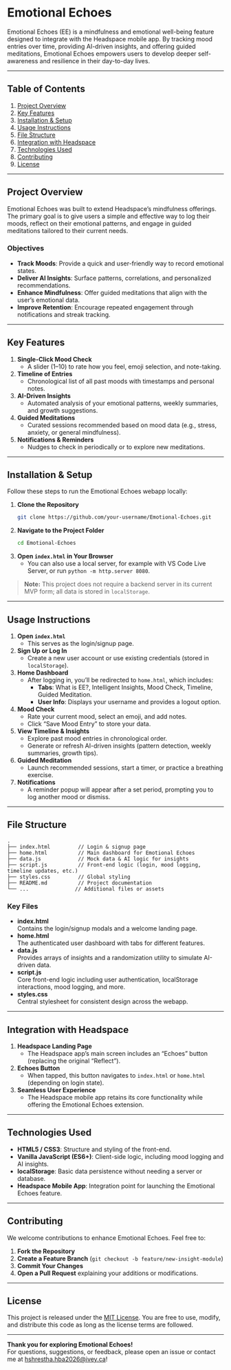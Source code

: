 # Emotional Echoes

Emotional Echoes (EE) is a mindfulness and emotional well-being feature designed to integrate with the Headspace mobile app. By tracking mood entries over time, providing AI-driven insights, and offering guided meditations, Emotional Echoes empowers users to develop deeper self-awareness and resilience in their day-to-day lives.

---

## Table of Contents
1. [Project Overview](#project-overview)  
2. [Key Features](#key-features)  
3. [Installation & Setup](#installation--setup)  
4. [Usage Instructions](#usage-instructions)  
5. [File Structure](#file-structure)  
6. [Integration with Headspace](#integration-with-headspace)  
7. [Technologies Used](#technologies-used)   
8. [Contributing](#contributing)  
9. [License](#license)

---

## Project Overview
Emotional Echoes was built to extend Headspace’s mindfulness offerings. The primary goal is to give users a simple and effective way to log their moods, reflect on their emotional patterns, and engage in guided meditations tailored to their current needs.

### Objectives
- **Track Moods**: Provide a quick and user-friendly way to record emotional states.  
- **Deliver AI Insights**: Surface patterns, correlations, and personalized recommendations.  
- **Enhance Mindfulness**: Offer guided meditations that align with the user’s emotional data.  
- **Improve Retention**: Encourage repeated engagement through notifications and streak tracking.

---

## Key Features
1. **Single-Click Mood Check**  
   - A slider (1–10) to rate how you feel, emoji selection, and note-taking.
2. **Timeline of Entries**  
   - Chronological list of all past moods with timestamps and personal notes.
3. **AI-Driven Insights**  
   - Automated analysis of your emotional patterns, weekly summaries, and growth suggestions.
4. **Guided Meditations**  
   - Curated sessions recommended based on mood data (e.g., stress, anxiety, or general mindfulness).
5. **Notifications & Reminders**  
   - Nudges to check in periodically or to explore new meditations.

---

## Installation & Setup
Follow these steps to run the Emotional Echoes webapp locally:

1. **Clone the Repository**  
   ```bash
   git clone https://github.com/your-username/Emotional-Echoes.git
   ```
2. **Navigate to the Project Folder**  
   ```bash
   cd Emotional-Echoes
   ```
3. **Open `index.html` in Your Browser**  
   - You can also use a local server, for example with VS Code Live Server, or run `python -m http.server 8080`.

> **Note:** This project does not require a backend server in its current MVP form; all data is stored in `localStorage`.

---

## Usage Instructions
1. **Open `index.html`**  
   - This serves as the login/signup page.
2. **Sign Up or Log In**  
   - Create a new user account or use existing credentials (stored in `localStorage`).
3. **Home Dashboard**  
   - After logging in, you’ll be redirected to `home.html`, which includes:  
     - **Tabs**: What is EE?, Intelligent Insights, Mood Check, Timeline, Guided Meditation.
     - **User Info**: Displays your username and provides a logout option.
4. **Mood Check**  
   - Rate your current mood, select an emoji, and add notes.  
   - Click “Save Mood Entry” to store your data.
5. **View Timeline & Insights**  
   - Explore past mood entries in chronological order.  
   - Generate or refresh AI-driven insights (pattern detection, weekly summaries, growth tips).
6. **Guided Meditation**  
   - Launch recommended sessions, start a timer, or practice a breathing exercise.
7. **Notifications**  
   - A reminder popup will appear after a set period, prompting you to log another mood or dismiss.

---

## File Structure
```
.
├── index.html         // Login & signup page
├── home.html          // Main dashboard for Emotional Echoes
├── data.js            // Mock data & AI logic for insights
├── script.js          // Front-end logic (login, mood logging, timeline updates, etc.)
├── styles.css         // Global styling
├── README.md          // Project documentation
└── ...               // Additional files or assets
```

### Key Files
- **index.html**  
  Contains the login/signup modals and a welcome landing page.  
- **home.html**  
  The authenticated user dashboard with tabs for different features.  
- **data.js**  
  Provides arrays of insights and a randomization utility to simulate AI-driven data.  
- **script.js**  
  Core front-end logic including user authentication, localStorage interactions, mood logging, and more.  
- **styles.css**  
  Central stylesheet for consistent design across the webapp.

---

## Integration with Headspace
1. **Headspace Landing Page**  
   - The Headspace app’s main screen includes an “Echoes” button (replacing the original “Reflect”).
2. **Echoes Button**  
   - When tapped, this button navigates to `index.html` or `home.html` (depending on login state).
3. **Seamless User Experience**  
   - The Headspace mobile app retains its core functionality while offering the Emotional Echoes extension.

---

## Technologies Used
- **HTML5 / CSS3**: Structure and styling of the front-end.  
- **Vanilla JavaScript (ES6+)**: Client-side logic, including mood logging and AI insights.  
- **localStorage**: Basic data persistence without needing a server or database.  
- **Headspace Mobile App**: Integration point for launching the Emotional Echoes feature.

---
## Contributing
We welcome contributions to enhance Emotional Echoes. Feel free to:

1. **Fork the Repository**  
2. **Create a Feature Branch** (`git checkout -b feature/new-insight-module`)  
3. **Commit Your Changes**  
4. **Open a Pull Request** explaining your additions or modifications.

---

## License
This project is released under the [MIT License](LICENSE). You are free to use, modify, and distribute this code as long as the license terms are followed.

---

**Thank you for exploring Emotional Echoes!**  
For questions, suggestions, or feedback, please open an issue or contact me at hshrestha.hba2026@ivey.ca!

